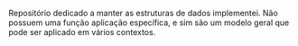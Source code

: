 Repositório dedicado a manter as estruturas de dados implementei. Não possuem uma função aplicação específica, e sim são um modelo geral que pode ser aplicado em vários contextos.
